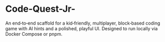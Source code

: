 # Code-Quest-Jr-
An end‑to‑end scaffold for a kid‑friendly, multiplayer, block‑based coding game with AI hints and a polished, playful UI. Designed to run locally via Docker Compose or pnpm.
